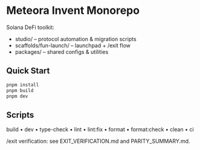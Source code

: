 # Meteora Invent Monorepo

Solana DeFi toolkit:  
- studio/ – protocol automation & migration scripts  
- scaffolds/fun-launch/ – launchpad + /exit flow  
- packages/ – shared configs & utilities

## Quick Start
```bash
pnpm install
pnpm build
pnpm dev
```

## Scripts
build • dev • type-check • lint • lint:fix • format • format:check • clean • ci

/exit verification: see EXIT_VERIFICATION.md and PARITY_SUMMARY.md.
